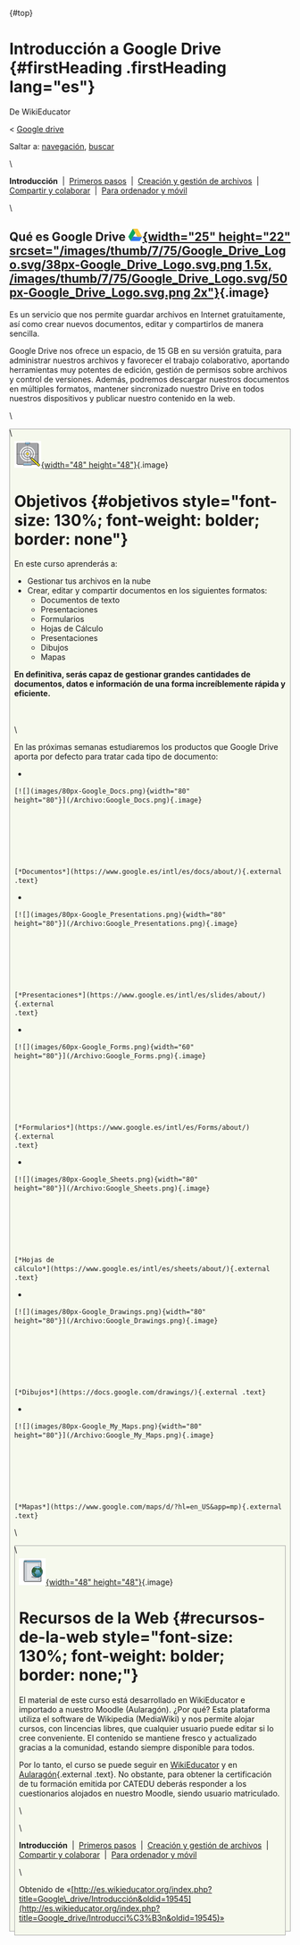 

[](){#top}




Introducción a Google Drive {#firstHeading .firstHeading lang="es"}
===================================================





De WikiEducator





&lt; [Google
drive](/Google_drive "Google drive")





Saltar a: [navegación](#mw-navigation), [buscar](#p-search)





\





**Introducción**  |  [Primeros
pasos](/Google_drive/Primeros_pasos "Google drive/Primeros pasos")  | 
[Creación y gestión de
archivos](/Google_drive/Creaci%C3%B3n_y_gesti%C3%B3n_de_archivos_en_Google_Drive "Google drive/Creación y gestión de archivos en Google Drive")
 |  [Compartir y
colaborar](/Google_drive/Compartir_y_colaborar_en_Google_Drive "Google drive/Compartir y colaborar en Google Drive")
 |  [Para ordenador y
móvil](/Google_drive/Google_Drive_para_ordenador_y_m%C3%B3vil "Google drive/Google Drive para ordenador y móvil")





\

Qué es Google Drive [![Google Drive Logo](images/25px-Google_Drive_Logo.svg.png){width="25" height="22" srcset="/images/thumb/7/75/Google_Drive_Logo.svg/38px-Google_Drive_Logo.svg.png 1.5x, /images/thumb/7/75/Google_Drive_Logo.svg/50px-Google_Drive_Logo.svg.png 2x"}](/Archivo:Google_Drive_Logo.svg "Google Drive Logo"){.image}
------------------------------------------------------------------------------------------------------------------------------------------------------------------------------------------------------------------------------------------------------------------------------------------------------------------------------------------------------------------------------------------------------

Es un servicio que nos permite guardar archivos en Internet
gratuitamente, así como crear nuevos documentos, editar y compartirlos
de manera sencilla.

Google Drive nos ofrece un espacio, de 15 GB en su versión gratuita,
para administrar nuestros archivos y favorecer el trabajo colaborativo,
aportando herramientas muy potentes de edición, gestión de permisos
sobre archivos y control de versiones. Además, podremos descargar
nuestros documentos en múltiples formatos, mantener sincronizado nuestro
Drive en todos nuestros dispositivos y publicar nuestro contenido en la
web.

\

\

<div class="eXe-iDevice objetivos"
style="margin-left: 0px; margin-top: -30px; margin-bottom: -15px; border-style: solid; border-width:1px; border-color: #AAAAAA; padding: 1ex; background-color: #F6F9ED;">



[![Icon objectives.jpg](images/Icon_objectives.jpg){width="48"
height="48"}](/Archivo:Icon_objectives.jpg){.image}



Objetivos {#objetivos style="font-size: 130%; font-weight: bolder; border: none"}
=========================================================

En este curso aprenderás a:
-   Gestionar tus archivos en la nube
-   Crear, editar y compartir documentos en los siguientes formatos:
    -   Documentos de texto
    -   Presentaciones
    -   Formularios
    -   Hojas de Cálculo
    -   Presentaciones
    -   Dibujos
    -   Mapas

**En definitiva, serás capaz de gestionar grandes cantidades de
documentos, datos e información de una forma increíblemente rápida y
eficiente.**



\
\
\

En las próximas semanas estudiaremos los productos que Google Drive
aporta por defecto para tratar cada tipo de documento:

-   

    

    

    [![](images/80px-Google_Docs.png){width="80"
    height="80"}](/Archivo:Google_Docs.png){.image}

    

    

    

    [*Documentos*](https://www.google.es/intl/es/docs/about/){.external
    .text}

    

    

-   

    

    

    [![](images/80px-Google_Presentations.png){width="80"
    height="80"}](/Archivo:Google_Presentations.png){.image}

    

    

    

    [*Presentaciones*](https://www.google.es/intl/es/slides/about/){.external
    .text}

    

    

-   

    

    

    [![](images/60px-Google_Forms.png){width="60"
    height="80"}](/Archivo:Google_Forms.png){.image}

    

    

    

    [*Formularios*](https://www.google.es/intl/es/Forms/about/){.external
    .text}

    

    

-   

    

    

    [![](images/80px-Google_Sheets.png){width="80"
    height="80"}](/Archivo:Google_Sheets.png){.image}

    

    

    

    [*Hojas de
    cálculo*](https://www.google.es/intl/es/sheets/about/){.external
    .text}

    

    

-   

    

    

    [![](images/80px-Google_Drawings.png){width="80"
    height="80"}](/Archivo:Google_Drawings.png){.image}

    

    

    

    [*Dibujos*](https://docs.google.com/drawings/){.external .text}

    

    

-   

    

    

    [![](images/80px-Google_My_Maps.png){width="80"
    height="80"}](/Archivo:Google_My_Maps.png){.image}

    

    

    

    [*Mapas*](https://www.google.com/maps/d/?hl=en_US&app=mp){.external
    .text}

    

    

\

\

<div class="eXe-iDevice Recursos de la Web"
style="margin-left: 0px; margin-top: -30px; margin-bottom: -15px; border-style: solid; border-width:1px; border-color: #AAAAAA; padding: 1ex; background-color: #F6F9ED;">



[![Icon inter.gif](images/Icon_inter.gif){width="48"
height="48"}](/Archivo:Icon_inter.gif){.image}



Recursos de la Web {#recursos-de-la-web style="font-size: 130%; font-weight: bolder; border: none;"}
===========================================================================

El material de este curso está desarrollado en WikiEducator e importado
a nuestro Moodle (Aularagón).
¿Por qué? Esta plataforma utiliza el software de Wikipedia (MediaWiki) y
nos permite alojar cursos, con lincencias libres, que cualquier usuario
puede editar si lo cree conveniente. El contenido se mantiene fresco y
actualizado gracias a la comunidad, estando siempre disponible para
todos.

Por lo tanto, el curso se puede seguir en
[WikiEducator](/Google_drive "Google drive") y en
[Aularagón](http://aularagon.catedu.es/){.external .text}. No obstante,
para obtener la certificación de tu formación emitida por CATEDU deberás
responder a los cuestionarios alojados en nuestro Moodle, siendo usuario
matriculado.



\

\





**Introducción**  |  [Primeros
pasos](/Google_drive/Primeros_pasos "Google drive/Primeros pasos")  | 
[Creación y gestión de
archivos](/Google_drive/Creaci%C3%B3n_y_gesti%C3%B3n_de_archivos_en_Google_Drive "Google drive/Creación y gestión de archivos en Google Drive")
 |  [Compartir y
colaborar](/Google_drive/Compartir_y_colaborar_en_Google_Drive "Google drive/Compartir y colaborar en Google Drive")
 |  [Para ordenador y
móvil](/Google_drive/Google_Drive_para_ordenador_y_m%C3%B3vil "Google drive/Google Drive para ordenador y móvil")





\





Obtenido de
«[http://es.wikieducator.org/index.php?title=Google\_drive/Introducción&oldid=19545](http://es.wikieducator.org/index.php?title=Google_drive/Introducci%C3%B3n&oldid=19545)»














